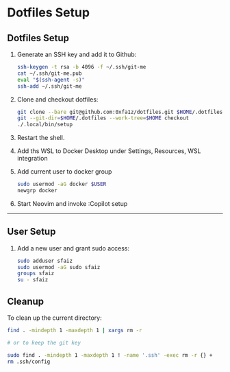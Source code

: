 # Dotfiles Setup

## Dotfiles Setup

1. Generate an SSH key and add it to Github:
    ```sh
    ssh-keygen -t rsa -b 4096 -f ~/.ssh/git-me
    cat ~/.ssh/git-me.pub
    eval "$(ssh-agent -s)"
    ssh-add ~/.ssh/git-me
    ```

2. Clone and checkout dotfiles:
    ```sh
    git clone --bare git@github.com:0xfa1z/dotfiles.git $HOME/.dotfiles
    git --git-dir=$HOME/.dotfiles --work-tree=$HOME checkout
    ./.local/bin/setup
    ```

3. Restart the shell.

4. Add ths WSL to Docker Desktop under Settings, Resources, WSL integration

5. Add current user to docker group
   ```sh
   sudo usermod -aG docker $USER
   newgrp docker
   ```

6. Start Neovim and invoke :Copilot setup

---

## User Setup

1. Add a new user and grant sudo access:
    ```sh
    sudo adduser sfaiz
    sudo usermod -aG sudo sfaiz
    groups sfaiz
    su - sfaiz
    ```

## Cleanup

To clean up the current directory:
```sh
find . -mindepth 1 -maxdepth 1 | xargs rm -r

# or to keep the git key

sudo find . -mindepth 1 -maxdepth 1 ! -name '.ssh' -exec rm -r {} +
rm .ssh/config
```
